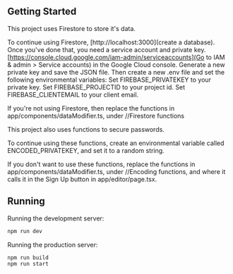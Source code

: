 ## Getting Started

This project uses Firestore to store it's data.

To continue using Firestore, [http://localhost:3000](create a database).
Once you've done that, you need a service account and private key. [https://console.cloud.google.com/iam-admin/serviceaccounts](Go to IAM & admin > Service accounts) in the Google Cloud console. Generate a new private key and save the JSON file. Then create a new .env file and set the following environmental variables:
Set FIREBASE_PRIVATEKEY to your private key.
Set FIREBASE_PROJECTID to your project id.
Set FIREBASE_CLIENTEMAIL to your client email.

If you're not using Firestore, then replace the functions in app/components/dataModifier.ts, under //Firestore functions

This project also uses functions to secure passwords.

To continue using these functions, create an environmental variable called ENCODED_PRIVATEKEY, and set it to a random string.

If you don't want to use these functions, replace the functions in app/components/dataModifier.ts, under //Encoding functions, and where it calls it in the Sign Up button in app/editor/page.tsx.

## Running

Running the development server:

```bash
npm run dev
```

Running the production server:

```bash
npm run build
npm run start
```
